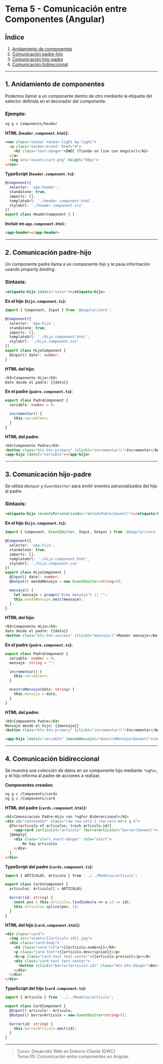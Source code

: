 # Tema 5 - Comunicación entre Componentes (Angular)

## Índice

1. [Anidamiento de componentes](#1-anidamiento-de-componentes)  
2. [Comunicación padre-hijo](#2-comunicación-padre-hijo)  
3. [Comunicación hijo-padre](#3-comunicación-hijo-padre)  
4. [Comunicación bidireccional](#4-comunicación-bidireccional)  

---

## 1. Anidamiento de componentes

Podemos llamar a un componente dentro de otro mediante la etiqueta del selector definida en el decorador del componente.

### Ejemplo:

```bash
ng g c Components/header
```

**HTML (`header.component.html`):**

```html
<nav class="navbar navbar-light bg-light">
  <a class="navbar-brand" href="#">
    <h2 class="text-danger">DWEC (Tienda on line con Angular)</h2>
  </a>
  <img src="assets/cart.png" height="60px">
</nav>
```

**TypeScript (`header.component.ts`):**

```ts
@Component({
  selector: 'app-header',
  standalone: true,
  imports: [],
  templateUrl: './header.component.html',
  styleUrl: './header.component.css'
})
export class HeaderComponent { }
```

**Incluir en `app.component.html`:**

```html
<app-header></app-header>
```

---

## 2. Comunicación padre-hijo

Un componente padre llama a un componente hijo y le pasa información usando _property binding_.

### Sintaxis:

```html
<etiqueta-hijo [dato]="valor"></etiqueta-hijo>
```

**En el hijo (`hijo.component.ts`):**

```ts
import { Component, Input } from '@angular/core';

@Component({
  selector: 'app-hijo',
  standalone: true,
  imports: [],
  templateUrl: './hijo.component.html',
  styleUrl: './hijo.component.css'
})
export class HijoComponent {
  @Input() dato!: number;
}
```

**HTML del hijo:**

```html
<h3>Componente Hijo</h3>
Dato desde el padre: {{dato}}
```

**En el padre (`padre.component.ts`):**

```ts
export class PadreComponent {
  variable: number = 0;

  incrementar() {
    this.variable++;
  }
}
```

**HTML del padre:**

```html
<h3>Componente Padre</h3>
<button class="btn btn-primary" (click)="incrementar()">Incrementar</button>
<app-hijo [dato]="variable"></app-hijo>
```

---

## 3. Comunicación hijo-padre

Se utiliza `@Output` y `EventEmitter` para emitir eventos personalizados del hijo al padre.

### Sintaxis:

```html
<etiqueta-hijo (eventoPersonalizado)="metodoPadre($event)"></etiqueta-hijo>
```

**En el hijo (`hijo.component.ts`):**

```ts
import { Component, EventEmitter, Input, Output } from '@angular/core';

@Component({
  selector: 'app-hijo',
  standalone: true,
  imports: [],
  templateUrl: './hijo.component.html',
  styleUrl: './hijo.component.css'
})
export class HijoComponent {
  @Input() dato!: number;
  @Output() mandaMensaje = new EventEmitter<string>();

  mensaje() {
    let mensaje = prompt("Dime mensaje") || "";
    this.mandaMensaje.emit(mensaje);
  }
}
```

**HTML del hijo:**

```html
<h3>Componente Hijo</h3>
dato desde el padre: {{dato}}  
<button class="btn btn-success" (click)="mensaje()">Mandar mensaje</button>
```

**En el padre (`padre.component.ts`):**

```ts
export class PadreComponent {
  variable: number = 0;
  mensaje: string = "";

  incrementar() {
    this.variable++;
  }

  muestraMensaje(dato: string) {
    this.mensaje = dato;
  }
}
```

**HTML del padre:**

```html
<h3>Componente Padre</h3>
Mensaje desde el hijo: {{mensaje}}  
<button class="btn btn-primary" (click)="incrementar()">Incrementar</button>

<app-hijo [dato]="variable" (mandaMensaje)="muestraMensaje($event)"></app-hijo>
```

---

## 4. Comunicación bidireccional

Se muestra una colección de datos en un componente hijo mediante `*ngFor`, y el hijo informa al padre de acciones a realizar.

**Componentes creados:**

```bash
ng g c /Components/cards
ng g c /Components/card
```

**HTML del padre (`cards.component.html`):**

```html
<h2>Comunicación Padre-Hijo con *ngFor Bidereccional</h2>
<div id="contenedor" class="row row-cols-1 row-cols-md-6 g-4">
  @for(articulo of articulos; track articulo.id){
    <app-card [articulo]="articulo" (borrarArticulo)="borrar($event)"></app-card>
  }@empty{
    <div class="alert alert-danger" role="alert">
        No hay articulos
    </div>
  }
</div>
```

**TypeScript del padre (`cards.component.ts`):**

```ts
import { ARTICULOS, Articulo } from '../../Modelos/articulo';

export class CardsComponent {
  articulos: Articulo[] = ARTICULOS;

  borrar(id: string) {
    const pos = this.articulos.findIndex(a => a.id == id);
    this.articulos.splice(pos, 1);
  }
}
```

**HTML del hijo (`card.component.html`):**

```html
<div class="card">
  <img src="assets/{{articulo.id}}.jpg">
  <div class="card-body">
    <h5 class="card-title">{{articulo.nombre}}</h5>
    <p class="card-text">{{articulo.descripcion}}</p>
    <b><p class="card-text text-center">{{articulo.precio}}</p></b>
    <div class="card-text text-center">
      <button (click)="borrar(articulo.id)" class="btn btn-danger">Borrar</button>
    </div>
  </div>
</div>
```

**TypeScript del hijo (`card.component.ts`):**

```ts
import { Articulo } from '../../Modelos/articulo';

export class CardComponent {
  @Input() articulo!: Articulo;
  @Output() borrarArticulo = new EventEmitter<string>();

  borrar(id: string) {
    this.borrarArticulo.emit(id);
  }
}
```

---

> Curso: Desarrollo Web en Entorno Cliente (DWC)  
> Tema 05: Comunicación entre componentes en Angular
